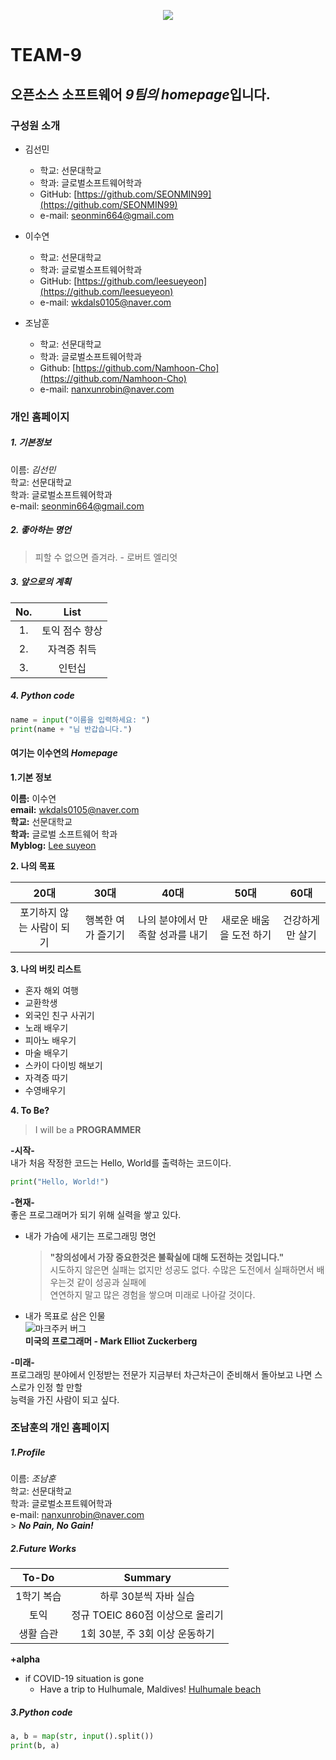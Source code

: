 <p align="center"><img src="https://encrypted-tbn0.gstatic.com/images?q=tbn%3AANd9GcSABtZqk0fr5cMQKjy-hpqhzBNRUIlJrzjlRw&usqp=CAU"></p>


# TEAM-9

## 오픈소스 소프트웨어 *9팀의 homepage*입니다. 


### 구성원 소개
+ 김선민
    + 학교: 선문대학교
    + 학과: 글로벌소프트웨어학과
    + GitHub: [https://github.com/SEONMIN99](https://github.com/SEONMIN99)
    + e-mail: seonmin664@gmail.com

+ 이수연  
    + 학교: 선문대학교  
    + 학과: 글로벌소프트웨어학과  
    + GitHub: [https://github.com/leesueyeon](https://github.com/leesueyeon)  
    + e-mail: wkdals0105@naver.com    
 
+ 조남훈
    + 학교: 선문대학교
    + 학과: 글로벌소프트웨어학과
    + Github: [https://github.com/Namhoon-Cho](https://github.com/Namhoon-Cho)
    + e-mail: nanxunrobin@naver.com
    
### 개인 홈페이지  

##### **1. 기본정보**  

이름: *김선민*  
학교: 선문대학교  
학과: 글로벌소프트웨어학과  
e-mail: seonmin664@gmail.com 

##### **2. 좋아하는 명언**  
> 피할 수 없으면 즐겨라. - 로버트 엘리엇

##### **3. 앞으로의 계획**  


| No. | List |   
|:---:|:---:|   
|1.| 토익 점수 향상 |   
|2.| 자격증 취득 |   
|3.| 인턴십 |   

##### **4. Python code**
```python
name = input("이름을 입력하세요: ")
print(name + "님 반갑습니다.")
```

#### **여기는 이수연의** _Homepage_  
**1.기본 정보**  

**이름:** 이수연  
**email:** wkdals0105@naver.com  
**학교:** 선문대학교   
**학과:** 글로벌 소프트웨어 학과   
**Myblog:** [Lee suyeon](https://m.blog.naver.com/PostList.nhn?blogId=wkdals0105) 


**2. 나의 목표**  

|  20대  |  30대  |  40대  |  50대  |  60대  |
|:------:|:------:|:------:|:------:|:------:|
|포기하지 않는 사람이 되기|행복한 여가 즐기기|나의 분야에서 만족할 성과를 내기|새로운 배움을 도전 하기|건강하게만 살기|  


**3. 나의 버킷 리스트**

- 혼자 해외 여행  
- 교환학생  
- 외국인 친구 사귀기  
- 노래 배우기  
- 피아노 배우기  
- 마술 배우기  
- 스카이 다이빙 해보기  
- 자격증 따기  
- 수영배우기


**4. To Be?**

> I will be a **PROGRAMMER**  

**-시작-**   
내가 처음 작정한 코드는 Hello, World를 출력하는 코드이다.
```python
print("Hello, World!")  
```  

**-현재-**   
좋은 프로그래머가 되기 위해 실력을 쌓고 있다.   
* 내가 가슴에 새기는 프로그래밍 명언  
  > **"창의성에서 가장 중요한것은 불확실에 대해 도전하는 것입니다."**  
시도하지 않은면 실패는 없지만 성공도 없다. 수많은 도전에서 실패하면서 배우는것 같이 성공과 실패에   
연연하지 말고 많은 경험을 쌓으며 미래로 나아갈 것이다.  
* 내가 목표로 삼은 인물  
![마크주커 버그](https://encrypted-tbn0.gstatic.com/images?q=tbn%3AANd9GcT3FMPlkd3w87UwbK175i3c_O8_dLCO2vjazQ&usqp=CAU)  
  __미국의 프로그래머 - Mark Elliot Zuckerberg__  

**-미래-**  
프로그래밍 분야에서 인정받는 전문가 지금부터 차근차근이 준비해서 돌아보고 나면 스스로가 인정 할 만할   
능력을 가진 사람이 되고 싶다.

### **조남훈의 개인 홈페이지**

##### **1.Profile**  

이름: *조남훈*  
학교: 선문대학교  
학과: 글로벌소프트웨어학과  
e-mail: nanxunrobin@naver.com  
    > **_No Pain, No Gain!_**

##### **2.Future Works**  

| To-Do | Summary |   
|:---:|:---:|
| 1학기 복습 | 하루 30분씩 자바 실습 |   
| 토익 | 정규 TOEIC 860점 이상으로 올리기 |   
| 생활 습관 | 1회 30분, 주 3회 이상 운동하기 |

**+alpha**
- if COVID-19 situation is gone
    - Have a trip to Hulhumale, Maldives!
[Hulhumale beach](https://www.traveltomtom.net/images/nieuwe_indeling/artikels/maldives/hulhumale_travel_guide/hulhumale_beach_3.jpg)

##### **3.Python code**
```python
a, b = map(str, input().split())
print(b, a)
